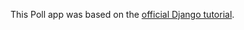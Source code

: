 This Poll app was based on the [official Django tutorial](https://docs.djangoproject.com/en/1.3/intro/tutorial01/).

